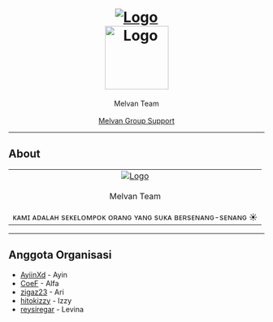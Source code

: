 <h1 align="center">
  <a href="https://github.com/MelvanTeam">
    <img src="https://telegra.ph/file/1d266eeb3785aae0bd52a.gif" alt="Logo" >
  </a>
  <br>
  <a href="https://github.com/MelvanTeam">
    <img src="https://telegra.ph/file/03b719336509128ed226d.png" alt="Logo" width="125" height="125">
  </a>
</h1>

<div align="center">
  Melvan Team 
  <br />
  <br />
  <a href="https://t.me/melvanchat">Melvan Group Support</a>
</div>


---

## About

<table>
<tr>
<td>
<center>
  <a href="https://github.com/MelvanTeam">
    <img src="https://telegra.ph/file/eb741b1bab72a12367e70.jpg" alt="Logo">
  </a>
</center>
<br>
<div align="center">
  Melvan Team 
  <br />
  <br />
  ᴋᴀᴍɪ ᴀᴅᴀʟᴀʜ sᴇᴋᴇʟᴏᴍᴘᴏᴋ ᴏʀᴀɴɢ ʏᴀɴɢ sᴜᴋᴀ ʙᴇʀsᴇɴᴀɴɢ-sᴇɴᴀɴɢ ☀️
  <br />
</div>
</td>
</tr>
</table>

<hr>

## Anggota Organisasi

<!-- START: CONTRIBUTORS -->
- [AyiinXd](https://github.com/AyiinXd) - Ayin
- [CoeF](https://github.com/CoeF) - Alfa
- [zigaz23](https://github.com/zigaz23) - Ari
- [hitokizzy](https://github.com/hitokizzy) - Izzy
- [reysiregar](https://github.com/reysiregar) - Levina
<!-- END: CONTRIBUTORS -->
